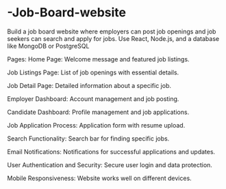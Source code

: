 # -Job-Board-website

Build a job board website where employers can post job openings and job seekers can search and apply for jobs. Use React, Node.js, and a database like MongoDB or PostgreSQL

Pages:
Home Page: Welcome message and featured job listings.

Job Listings Page: List of job openings with essential details.

Job Detail Page: Detailed information about a specific job.

Employer Dashboard: Account management and job posting.

Candidate Dashboard: Profile management and job applications.

Job Application Process: Application form with resume upload.

Search Functionality: Search bar for finding specific jobs.

Email Notifications: Notifications for successful applications and updates.

User Authentication and Security: Secure user login and data protection.

Mobile Responsiveness: Website works well on different devices.

